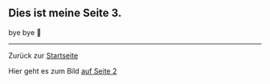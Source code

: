 ## Dies ist meine Seite 3.

bye bye :wave:

___
Zurück zur [Startseite](Startseite)

Hier geht es zum Bild [auf Seite 2](Seite2) 

